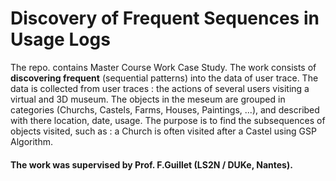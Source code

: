 # Discovery of Frequent Sequences in Usage Logs 

The repo. contains Master Course Work Case Study. The work consists of **discovering frequent** (sequential patterns) into the data of user trace. The data is collected from user traces : the actions of several users visiting a virtual and 3D museum. The objects in the meseum
are grouped in categories (Churchs, Castels, Farms, Houses, Paintings, ...), and described with there location, date, usage. The purpose is to find the subsequences of objects visited, such as : a Church is often visited after a Castel using GSP Algorithm. 

#### The work was supervised by Prof. F.Guillet (LS2N / DUKe, Nantes). 
